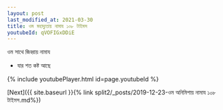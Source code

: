 ```yaml
---
layout: post
last_modified_at: 2021-03-30
title: ওম মহাদ্যুতায় নামায ১০৮ টাইমস
youtubeId: qVOFIGxDDiE
---
```

 
 
 ওম সাথে জিহ্বায় নামায  
 
 -  যার শত কষ্ট আছে 
 
  
 
  
 
 
 
 
 
 


{% include youtubePlayer.html id=page.youtubeId %}
 
[Next]({{ site.baseurl }}{% link  split2/_posts/2019-12-23-ওম অনিমিশায় নামায ১০৮ টাইমস.md%})
 

